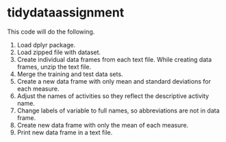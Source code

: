 # tidydataassignment

This code will do the following.

1.  Load dplyr package.  
2.  Load zipped file with dataset. 
3.  Create individual data frames from each text file.  While creating data frames, unzip the text file.
4.  Merge the training and test data sets.
5.  Create a new data frame with only mean and standard deviations for each measure.
6.  Adjust the names of activities so they reflect the descriptive activity name.
7.  Change labels of variable to full names, so abbreviations are not in data frame.
8.  Create new data frame with only the mean of each measure.
9.  Print new data frame in a text file.
